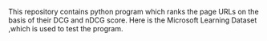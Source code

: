 This repository contains python program which ranks the page URLs on the basis of their DCG and nDCG score. Here is the Microsoft Learning Dataset ,which is used to test the program.
